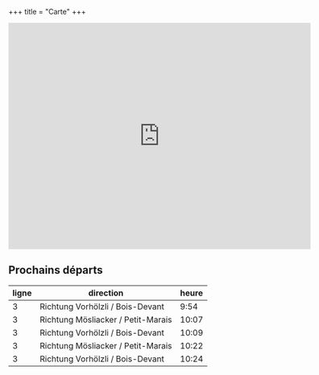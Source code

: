 +++
title = "Carte"
+++

<iframe src="https://www.google.com/maps/embed?pb=!1m18!1m12!1m3!1d242.1150467674015!2d7.233249581513693!3d47.1319079766361!2m3!1f0!2f39.31457594222529!3f0!3m2!1i1024!2i768!4f35!3m3!1m2!1s0x478e195827c27f95%3A0xf102bb63377818f6!2sStrandboden!5e1!3m2!1sfr!2sch!4v1675759873846!5m2!1sfr!2sch" width="600" height="450" style="border:0;" allowfullscreen="" loading="lazy" referrerpolicy="no-referrer-when-downgrade"></iframe>

## Prochains départs

| ligne | direction | heure |
|-------|-----------|-------|
| 3     | Richtung Vorhölzli / Bois-Devant   | 9:54 |
| 3     | Richtung Mösliacker / Petit-Marais | 10:07 |
| 3     | Richtung Vorhölzli / Bois-Devant   | 10:09 |
| 3     | Richtung Mösliacker / Petit-Marais | 10:22 |
| 3     | Richtung Vorhölzli / Bois-Devant   | 10:24 |